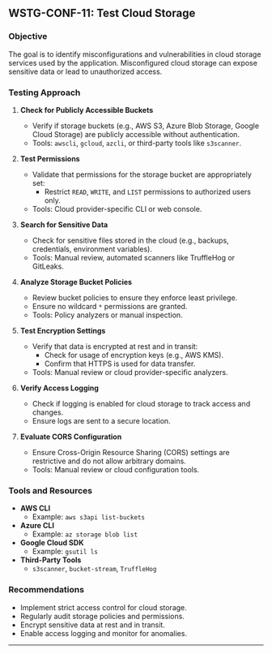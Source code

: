 ## WSTG-CONF-11: Test Cloud Storage

### Objective
The goal is to identify misconfigurations and vulnerabilities in cloud storage services used by the application. Misconfigured cloud storage can expose sensitive data or lead to unauthorized access.

### Testing Approach

1. **Check for Publicly Accessible Buckets**
   - Verify if storage buckets (e.g., AWS S3, Azure Blob Storage, Google Cloud Storage) are publicly accessible without authentication.
   - Tools: `awscli`, `gcloud`, `azcli`, or third-party tools like `s3scanner`.

2. **Test Permissions**
   - Validate that permissions for the storage bucket are appropriately set:
     - Restrict `READ`, `WRITE`, and `LIST` permissions to authorized users only.
   - Tools: Cloud provider-specific CLI or web console.

3. **Search for Sensitive Data**
   - Check for sensitive files stored in the cloud (e.g., backups, credentials, environment variables).
   - Tools: Manual review, automated scanners like TruffleHog or GitLeaks.

4. **Analyze Storage Bucket Policies**
   - Review bucket policies to ensure they enforce least privilege.
   - Ensure no wildcard `*` permissions are granted.
   - Tools: Policy analyzers or manual inspection.

5. **Test Encryption Settings**
   - Verify that data is encrypted at rest and in transit:
     - Check for usage of encryption keys (e.g., AWS KMS).
     - Confirm that HTTPS is used for data transfer.
   - Tools: Manual review or cloud provider-specific analyzers.

6. **Verify Access Logging**
   - Check if logging is enabled for cloud storage to track access and changes.
   - Ensure logs are sent to a secure location.

7. **Evaluate CORS Configuration**
   - Ensure Cross-Origin Resource Sharing (CORS) settings are restrictive and do not allow arbitrary domains.
   - Tools: Manual review or cloud configuration tools.

### Tools and Resources
- **AWS CLI**
  - Example: `aws s3api list-buckets`
- **Azure CLI**
  - Example: `az storage blob list`
- **Google Cloud SDK**
  - Example: `gsutil ls`
- **Third-Party Tools**
  - `s3scanner`, `bucket-stream`, `TruffleHog`

### Recommendations
- Implement strict access control for cloud storage.
- Regularly audit storage policies and permissions.
- Encrypt sensitive data at rest and in transit.
- Enable access logging and monitor for anomalies.

---

